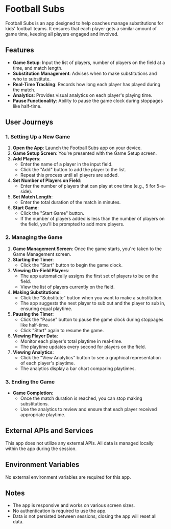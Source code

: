 # Football Subs

Football Subs is an app designed to help coaches manage substitutions for kids' football teams. It ensures that each player gets a similar amount of game time, keeping all players engaged and involved.

## Features

- **Game Setup**: Input the list of players, number of players on the field at a time, and match length.
- **Substitution Management**: Advises when to make substitutions and who to substitute.
- **Real-Time Tracking**: Records how long each player has played during the match.
- **Analytics**: Provides visual analytics on each player's playing time.
- **Pause Functionality**: Ability to pause the game clock during stoppages like half-time.

## User Journeys

### 1. Setting Up a New Game

1. **Open the App**: Launch the Football Subs app on your device.
2. **Game Setup Screen**: You're presented with the Game Setup screen.
3. **Add Players**:
   - Enter the name of a player in the input field.
   - Click the "Add" button to add the player to the list.
   - Repeat this process until all players are added.
4. **Set Number of Players on Field**:
   - Enter the number of players that can play at one time (e.g., 5 for 5-a-side).
5. **Set Match Length**:
   - Enter the total duration of the match in minutes.
6. **Start Game**:
   - Click the "Start Game" button.
   - If the number of players added is less than the number of players on the field, you'll be prompted to add more players.

### 2. Managing the Game

1. **Game Management Screen**: Once the game starts, you're taken to the Game Management screen.
2. **Starting the Timer**:
   - Click the "Start" button to begin the game clock.
3. **Viewing On-Field Players**:
   - The app automatically assigns the first set of players to be on the field.
   - View the list of players currently on the field.
4. **Making Substitutions**:
   - Click the "Substitute" button when you want to make a substitution.
   - The app suggests the next player to sub out and the player to sub in, ensuring equal playtime.
5. **Pausing the Timer**:
   - Click the "Pause" button to pause the game clock during stoppages like half-time.
   - Click "Start" again to resume the game.
6. **Viewing Player Data**:
   - Monitor each player's total playtime in real-time.
   - The playtime updates every second for players on the field.
7. **Viewing Analytics**:
   - Click the "View Analytics" button to see a graphical representation of each player's playtime.
   - The analytics display a bar chart comparing playtimes.

### 3. Ending the Game

- **Game Completion**:
  - Once the match duration is reached, you can stop making substitutions.
  - Use the analytics to review and ensure that each player received appropriate playtime.

## External APIs and Services

This app does not utilize any external APIs. All data is managed locally within the app during the session.

## Environment Variables

No external environment variables are required for this app.

## Notes

- The app is responsive and works on various screen sizes.
- No authentication is required to use the app.
- Data is not persisted between sessions; closing the app will reset all data.
